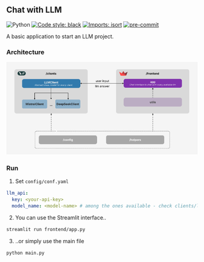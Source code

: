 ## Chat with LLM
![Python](https://img.shields.io/badge/python-3.9.21-blue)
[![Code style: black](https://img.shields.io/badge/code%20style-black-000000.svg)](https://github.com/psf/black)
[![Imports: isort](https://img.shields.io/badge/%20imports-isort-%231674b1?style=flat&labelColor=ef8336)](https://pycqa.github.io/isort/)
[![pre-commit](https://img.shields.io/badge/pre--commit-enabled-brightgreen?logo=pre-commit&logoColor=white)](https://github.com/pre-commit/pre-commit)

A basic application to start an LLM project.

### Architecture
![alt text](https://github.com/bilelsgh/chat_with_llm/blob/master/config/architecture.png)

### Run
1. Set `config/conf.yaml`
```yaml
llm_api:
  key: <your-api-key>
  model_name: <model-name> # among the ones available - check clients/llmclient.py
```

2. You can use the Streamlit interface..
```bash
streamlit run frontend/app.py
```

3. ..or simply use the main file
```bash
python main.py
```



